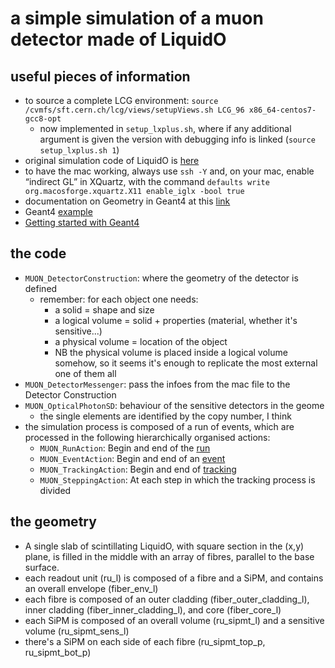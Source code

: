 # a simple simulation of a muon detector made of LiquidO

## useful pieces of information

  * to source a complete LCG environment:
     ```source /cvmfs/sft.cern.ch/lcg/views/setupViews.sh LCG_96 x86_64-centos7-gcc8-opt```
    * now implemented in ```setup_lxplus.sh```, where if any additional argument is given 
      the version with debugging info is linked (```source setup_lxplus.sh 1```)
  * original simulation code of LiquidO is [here](https://svn.in2p3.fr/liquido/SW/trunk/simulation/)
  * to have the mac working, always use ```ssh -Y``` and, on your mac, 
    enable “indirect GL” in XQuartz, with the command
    ```defaults write org.macosforge.xquartz.X11 enable_iglx -bool true```
  * documentation on Geometry in Geant4 at this [link](https://indico.cern.ch/event/776050/contributions/3240647/attachments/1788893/2913535/Geometry2.pdf)
  * Geant4 [example](https://github.com/Geant4/geant4/tree/master/examples/basic/B2)
  * [Getting started with Geant4](http://geant4-userdoc.web.cern.ch/geant4-userdoc/UsersGuides/ForApplicationDeveloper/BackupVersions/V10.4/html/GettingStarted/gettingStarted.html)

## the code

  * ```MUON_DetectorConstruction```: where the geometry of the detector is defined
    * remember: for each object one needs:
      * a solid = shape and size
      * a logical volume = solid + properties  (material, whether it's sensitive...)
      * a physical volume = location of the object
      * NB the physical volume is placed inside a logical volume somehow, 
           so it seems it's enough to replicate the most external one of them all
  * ```MUON_DetectorMessenger```: pass the infoes from the mac file to the Detector Construction
  * ```MUON_OpticalPhotonSD```: behaviour of the sensitive detectors in the geome
    * the single elements are identified by the copy number, I think
  * the simulation process is composed of a run of events, 
    which are processed in the following hierarchically organised actions:
    * ```MUON_RunAction```: Begin and end of the [run](http://geant4-userdoc.web.cern.ch/geant4-userdoc/UsersGuides/ForApplicationDeveloper/BackupVersions/V10.4/html/Fundamentals/run.html)
    * ```MUON_EventAction```: Begin and end of an [event](http://geant4-userdoc.web.cern.ch/geant4-userdoc/UsersGuides/ForApplicationDeveloper/BackupVersions/V10.4/html/Fundamentals/event.html)
    * ```MUON_TrackingAction```: Begin and end of [tracking](http://geant4-userdoc.web.cern.ch/geant4-userdoc/UsersGuides/ForApplicationDeveloper/BackupVersions/V10.4/html/TrackingAndPhysics/tracking.html#access-to-track-and-step-information)
    * ```MUON_SteppingAction```: At each step in which the tracking process is divided

## the geometry

  * A single slab of scintillating LiquidO, with square section in the (x,y) plane, 
    is filled in the middle with an array of fibres,
    parallel to the base surface.
  * each readout unit (ru_l) is composed of a fibre and a SiPM, and contains an overall envelope (fiber_env_l)
  * each fibre is composed of an outer cladding (fiber_outer_cladding_l), inner cladding (fiber_inner_cladding_l), and core (fiber_core_l)
  * each SiPM is composed of an overall volume (ru_sipmt_l) and a sensitive volume (ru_sipmt_sens_l)
  * there's a SiPM on each side of each fibre (ru_sipmt_top_p, ru_sipmt_bot_p)

